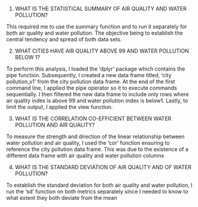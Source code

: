 
1.	WHAT IS THE STATISTICAL SUMMARY OF AIR QUALITY AND WATER POLLUTION?

This required me to use the summary function and to run it separately for both air quality and water pollution. The objective being to establish the central tendency and spread of both data sets.

2.	WHAT CITIES HAVE AIR QUALITY ABOVE 99 AND WATER POLLUTION BELOW 1? 

To perform this analysis, I loaded the ‘dplyr’ package which contains the pipe function. Subsequently, I created a new data frame titled, ‘city pollution_v1’ from the city pollution data frame. At the end of the first command line, I applied the pipe operator so it to execute commands sequentially. I then filtered the new data frame to include only rows where air quality index is above 99 and water pollution index is below1. Lastly, to limit the output, I applied the view function.

3.	WHAT IS THE CORRELATION CO-EFFICIENT BETWEEN WATER POLLUTION AND AIR QUALITY?

To measure the strength and direction of the linear relationship between water pollution and air quality, I used the ‘cor’ function ensuring to reference the city pollution data frame. This was due to the existence of a different data frame with air quality and water pollution columns

4.	WHAT IS THE STANDARD DEVIATION OF AIR QUALITY AND OF WATER POLLUTION?

To establish the standard deviation for both air quality and water pollution, I run the ‘sd’ function on both metrics separately since I needed to know to what extent they both deviate from the mean

